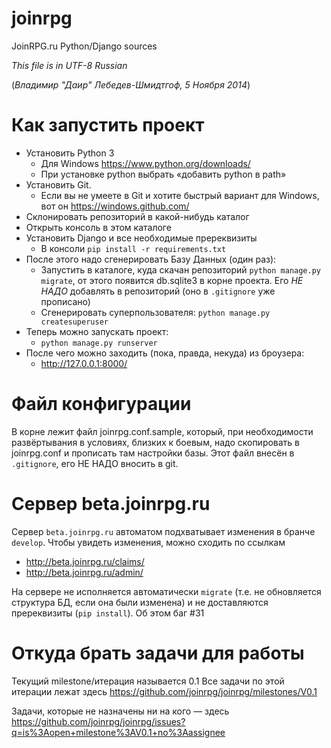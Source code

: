 joinrpg
=======

JoinRPG.ru Python/Django sources

*_This file is in UTF-8 Russian_*

(_Владимир "Даир" Лебедев-Шмидтгоф, 5 Ноября 2014_)

# Как запустить проект

* Установить Python 3
  * Для Windows https://www.python.org/downloads/
  * При установке python выбрать «добавить python в path»
* Установить Git. 
  * Если вы не умеете в Git и хотите быстрый вариант для Windows, вот он https://windows.github.com/
* Склонировать репозиторий в какой-нибудь каталог
* Открыть консоль в этом каталоге
* Установить Django и все необходимые пререквизиты
  * В консоли `pip install -r requirements.txt`
* После этого надо сгенерировать Базу Данных (один раз):
  * Запустить в каталоге, куда скачан репозиторий `python manage.py migrate`, от этого появится db.sqlite3 в корне проекта. Его *НЕ НАДО* добавлять в репозиторий (оно в `.gitignore` уже прописано)
  * Сгенерировать суперпользователя: `python manage.py createsuperuser`
* Теперь можно запускать проект:
  * `python manage.py runserver`
* После чего можно заходить (пока, правда, некуда) из броузера:
  * http://127.0.0.1:8000/

# Файл конфигурации

В корне лежит файл joinrpg.conf.sample, который, при необходимости развёртывания в условиях, близких к боевым, надо скопировать в joinrpg.conf и прописать там настройки базы. Этот файл внесён в `.gitignore`, его НЕ НАДО вносить в git.

# Сервер beta.joinrpg.ru

Сервер `beta.joinrpg.ru` автоматом подхватывает изменения в бранче `develop`.
Чтобы увидеть изменения, можно сходить по ссылкам
* http://beta.joinrpg.ru/claims/
* http://beta.joinrpg.ru/admin/

На сервере не исполняется автоматически `migrate` (т.е. не обновляется структура БД, если она были изменена) и не доставляются пререквизиты (`pip install`). Об этом баг #31

# Откуда брать задачи для работы

Текущий milestone/итерация называется 0.1 Все задачи по этой итерации лежат здесь https://github.com/joinrpg/joinrpg/milestones/V0.1

Задачи, которые не назначены ни на кого — здесь https://github.com/joinrpg/joinrpg/issues?q=is%3Aopen+milestone%3AV0.1+no%3Aassignee
